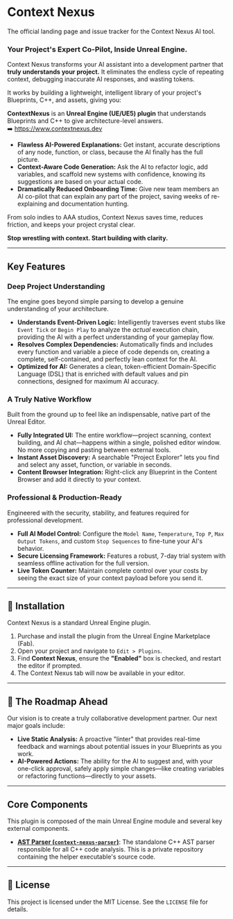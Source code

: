 # Context Nexus
The official landing page and issue tracker for the Context Nexus AI tool.

### Your Project's Expert Co-Pilot, Inside Unreal Engine.

Context Nexus transforms your AI assistant into a development partner that **truly understands your project.** It eliminates the endless cycle of repeating context, debugging inaccurate AI responses, and wasting tokens.

It works by building a lightweight, intelligent library of your project's Blueprints, C++, and assets, giving you:

**ContextNexus** is an **Unreal Engine (UE/UE5) plugin** that understands Blueprints and C++ to give architecture-level answers.  
➡️ https://www.contextnexus.dev

*   **Flawless AI-Powered Explanations:** Get instant, accurate descriptions of any node, function, or class, because the AI finally has the full picture.
*   **Context-Aware Code Generation:** Ask the AI to refactor logic, add variables, and scaffold new systems with confidence, knowing its suggestions are based on your actual code.
*   **Dramatically Reduced Onboarding Time:** Give new team members an AI co-pilot that can explain any part of the project, saving weeks of re-explaining and documentation hunting.

From solo indies to AAA studios, Context Nexus saves time, reduces friction, and keeps your project crystal clear.

**Stop wrestling with context. Start building with clarity.**

---

## Key Features

### Deep Project Understanding
The engine goes beyond simple parsing to develop a genuine understanding of your architecture.

*   **Understands Event-Driven Logic:** Intelligently traverses event stubs like `Event Tick` or `Begin Play` to analyze the *actual* execution chain, providing the AI with a perfect understanding of your gameplay flow.
*   **Resolves Complex Dependencies:** Automatically finds and includes every function and variable a piece of code depends on, creating a complete, self-contained, and perfectly lean context for the AI.
*   **Optimized for AI:** Generates a clean, token-efficient Domain-Specific Language (DSL) that is enriched with default values and pin connections, designed for maximum AI accuracy.

### A Truly Native Workflow
Built from the ground up to feel like an indispensable, native part of the Unreal Editor.

*   **Fully Integrated UI:** The entire workflow—project scanning, context building, and AI chat—happens within a single, polished editor window. No more copying and pasting between external tools.
*   **Instant Asset Discovery:** A searchable "Project Explorer" lets you find and select any asset, function, or variable in seconds.
*   **Content Browser Integration:** Right-click any Blueprint in the Content Browser and add it directly to your context.

### Professional & Production-Ready
Engineered with the security, stability, and features required for professional development.

*   **Full AI Model Control:** Configure the `Model Name`, `Temperature`, `Top P`, `Max Output Tokens`, and custom `Stop Sequences` to fine-tune your AI's behavior.
*   **Secure Licensing Framework:** Features a robust, 7-day trial system with seamless offline activation for the full version.
*   **Live Token Counter:** Maintain complete control over your costs by seeing the exact size of your context payload before you send it.

---

## 🔧 Installation

Context Nexus is a standard Unreal Engine plugin.

1.  Purchase and install the plugin from the Unreal Engine Marketplace (Fab).
2.  Open your project and navigate to `Edit > Plugins`.
3.  Find **Context Nexus**, ensure the **"Enabled"** box is checked, and restart the editor if prompted.
4.  The Context Nexus tab will now be available in your editor.

---

## 🚀 The Roadmap Ahead

Our vision is to create a truly collaborative development partner. Our next major goals include:

*   **Live Static Analysis:** A proactive "linter" that provides real-time feedback and warnings about potential issues in your Blueprints as you work.
*   **AI-Powered Actions:** The ability for the AI to suggest and, with your one-click approval, safely apply simple changes—like creating variables or refactoring functions—directly to your assets.

---

## Core Components

This plugin is composed of the main Unreal Engine module and several key external components.

-   **[AST Parser (`context-nexus-parser`)](https://github.com/nikosleft/context-nexus-parser)**: The standalone C++ AST parser responsible for all C++ code analysis. This is a private repository containing the helper executable's source code.

---

## 📄 License

This project is licensed under the MIT License. See the `LICENSE` file for details.
